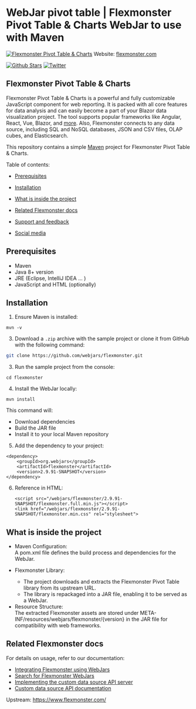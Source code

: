 # WebJar pivot table | Flexmonster Pivot Table & Charts WebJar to use with Maven
[![Flexmonster Pivot Table & Charts](https://cdn.flexmonster.com/readmes/blazor.webp)](https://www.flexmonster.com?r=sample_blz)
Website: [flexmonster.com](https://www.flexmonster.com?r=sample_blz)

[![Github Stars](https://img.shields.io/github/stars/flexmonster?style=social)](https://github.com/flexmonster) [![Twitter](https://img.shields.io/twitter/follow/Flexmonster?style=social)](https://twitter.com/Flexmonster)

## Flexmonster Pivot Table & Charts

Flexmonster Pivot Table & Charts is a powerful and fully customizable JavaScript component for web reporting. It is packed with all core features for data analysis and can easily become a part of your Blazor data visualization project. The tool supports popular frameworks like Angular, React, Vue, Blazor, and [more](https://www.flexmonster.com/doc/available-tutorials-integration?r=sample_blz). Also, Flexmonster connects to any data source, including SQL and NoSQL databases, JSON and CSV files, OLAP cubes, and Elasticsearch. 

This repository contains a simple [Maven](https://maven.apache.org) project for Flexmonster Pivot Table & Charts.

Table of contents:

* [Prerequisites](#prerequisites)
* [Installation](#installation)
* [What is inside the project](#what-is-inside-the-project)
* [Related Flexmonster docs](#related-flexmonster-docs)
  
* [Support and feedback](#support-and-feedback)
* [Social media](#social-media)

## Prerequisites
<ul>
 <li>Maven</li>
 <li>Java 8+ version</li>
 <li>JRE (Eclipse, IntelliJ IDEA ... )</li>
 <li>JavaScript and HTML (optionally) </li>
</ul>

## Installation

1. Ensure Maven is installed:
 ```
 mvn -v
```

3. Download a `.zip` archive with the sample project or clone it from GitHub with the following command:

```bash
git clone https://github.com/webjars/flexmonster.git
```

3. Run the sample project from the console:
   
```
cd flexmonster
```

4. Install the WebJar locally:
```
mvn install
```

This command will:
<ul>
 <li> Download dependencies </li>
 <li> Build the JAR file </li>
 <li> Install it to your local Maven repository </li>
</ul>

5. Add the dependency to your project:
``` 
<dependency>
    <groupId>org.webjars</groupId>
    <artifactId>flexmonster</artifactId>
    <version>2.9.91-SNAPSHOT</version>
</dependency>
```

6. Reference in HTML:
   ``` 
   <script src="/webjars/flexmonster/2.9.91-SNAPSHOT/flexmonster.full.min.js"></script>
   <link href="/webjars/flexmonster/2.9.91-SNAPSHOT/flexmonster.min.css" rel="stylesheet">
   ```
## What is inside the project
<ul>
 <li>
      Maven Configuration:
     <br> A pom.xml file defines the build process and dependencies for the WebJar.
  </li>
 <li>

Flexmonster Library:
  <ul>
<li>The project downloads and extracts the Flexmonster Pivot Table library from its upstream URL.</li>
<li>The library is repackaged into a JAR file, enabling it to be served as a WebJar.</li>
  </ul>
  </li>
  <li>
Resource Structure:
     <br>
The extracted Flexmonster assets are stored under META-INF/resources/webjars/flexmonster/{version} in the JAR file for compatibility with web frameworks.
   </li>
</ul>

## Related Flexmonster docs
For details on usage, refer to our documentation:
- [Integrating Flexmonster using WebJars](https://www.flexmonster.com/doc/how-to-create-js-pivottable/)
- [Search for Flexmonster WebJars](http://webjars.org)
- [Implementing the custom data source API server](https://www.flexmonster.com/doc/implement-custom-data-source-api?r=github)
- [Custom data source API documentation](https://www.flexmonster.com/api/all-requests?r=github)


Upstream: https://www.flexmonster.com/
